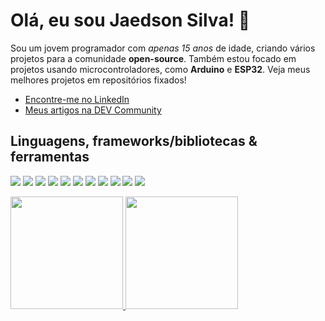 <h1 style="display: flex; justifique-content: center">Olá, eu sou Jaedson Silva! 👋</h1>

Sou um jovem programador com *apenas 15 anos* de idade, criando vários projetos para a comunidade **open-source**. Também estou focado em projetos usando microcontroladores, como **Arduino** e **ESP32**. Veja meus melhores projetos em repositórios fixados!

- [Encontre-me no LinkedIn](https://linkedin.com/in/jaedsonpys)
- [Meus artigos na DEV Community](https://dev.to/jaedsonpys)

## Linguagens, frameworks/bibliotecas & ferramentas

![](https://img.shields.io/badge/OS-Linux-informational?style=flat&logo=linux&logoColor=white&color=8a6eb1)
![](https://img.shields.io/badge/Version%20Control-Git-informational?style=flat&logo=git&logoColor=white&color=8a6eb1)
![](https://img.shields.io/badge/IDE-PyCharm-informational?style=flat&logo=pycharm&logoColor=white&color=8a6eb1)
![](https://img.shields.io/badge/Language-Python-informational?style=flat&logo=python&logoColor=white&color=8a6eb1)
![](https://img.shields.io/badge/Language-Javascript-informational?style=flat&logo=javascript&logoColor=white&color=8a6eb1)
![](https://img.shields.io/badge/Language-C++-informational?style=flat&logo=cplusplus&logoColor=white&color=8a6eb1)
![](https://img.shields.io/badge/Library-React.js-informational?style=flat&logo=react&logoColor=white&color=8a6eb1)
![](https://img.shields.io/badge/Database-MySQL-informational?style=flat&logo=mysql&logoColor=white&color=8a6eb1)
![](https://img.shields.io/badge/Framework-Flask-informational?style=flat&logo=flask&logoColor=white&color=8a6eb1)
![](https://img.shields.io/badge/Platform-Arduino-informational?style=flat&logo=arduino&logoColor=white&color=8a6eb1)
![](https://img.shields.io/badge/Platform-ESP32-informational?style=flat&logo=espressif&logoColor=white&color=8a6eb1)

<a href="https://github.com/jaedsonpys">
   <img height="180em" src="https://github-readme-stats-sigma-five.vercel.app/api/top-langs/?username=jaedsonpys&theme=radical&layout=compact" />
   <img height="180em" src="https://github-readme-streak-stats.herokuapp.com/?user=jaedsonpys&theme=radical&hide_border=false"/>
</a>
